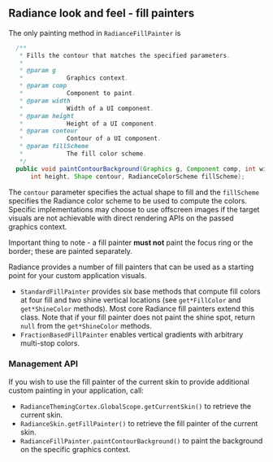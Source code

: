 ## Radiance look and feel - fill painters

The only painting method in `RadianceFillPainter` is

```java
  /**
   * Fills the contour that matches the specified parameters.
   *
   * @param g
   *            Graphics context.
   * @param comp
   *            Component to paint.
   * @param width
   *            Width of a UI component.
   * @param height
   *            Height of a UI component.
   * @param contour
   *            Contour of a UI component.
   * @param fillScheme
   *            The fill color scheme.
   */
  public void paintContourBackground(Graphics g, Component comp, int width,
      int height, Shape contour, RadianceColorScheme fillScheme);
```

The `contour` parameter specifies the actual shape to fill and the `fillScheme` specifies the Radiance color scheme to be used to compute the colors. Specific implementations may choose to use offscreen images if the target visuals are not achievable with direct rendering APIs on the passed graphics context.

Important thing to note - a fill painter **must not** paint the focus ring or the border; these are painted separately.

Radiance provides a number of fill painters that can be used as a starting point for your custom application visuals.

* `StandardFillPainter` provides six base methods that compute fill colors at four fill and two shine vertical locations (see `get*FillColor` and `get*ShineColor` methods). Most core Radiance fill painters extend this class. Note that if your fill painter does not paint the shine spot, return `null` from the `get*ShineColor` methods.
* `FractionBasedFillPainter` enables vertical gradients with arbitrary multi-stop colors.

### Management API

If you wish to use the fill painter of the current skin to provide additional custom painting in your application, call:

* `RadianceThemingCortex.GlobalScope.getCurrentSkin()` to retrieve the current skin.
* `RadianceSkin.getFillPainter()` to retrieve the fill painter of the current skin.
* `RadianceFillPainter.paintContourBackground()` to paint the background on the specific graphics context.
